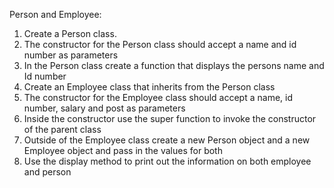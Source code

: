 Person and Employee:

1. Create a Person class.
2. The constructor for the Person class should accept a name and id number as parameters
3. In the Person class create a function that displays the persons name and Id number
4. Create an Employee class that inherits from the Person class
5. The constructor for the Employee class should accept a name, id number, salary and post as parameters
6. Inside the constructor use the super function to invoke the constructor of the parent class
7. Outside of the Employee class create a new Person object and a new Employee object and pass in the values for both
8. Use the display method to print out the information on both employee and person
